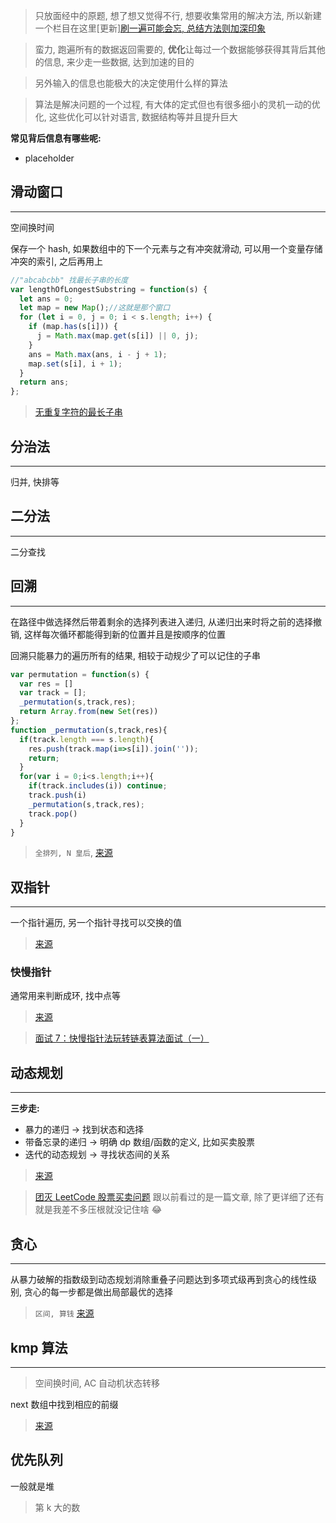 > 只放面经中的原题, 想了想又觉得不行, 想要收集常用的解决方法, 所以新建一个栏目在这里[更新][刷一遍可能会忘, 总结方法则加深印象](https://zhuanlan.zhihu.com/p/104983442)

> 蛮力, 跑遍所有的数据返回需要的, **优化**让每过一个数据能够获得其背后其他的信息, 来少走一些数据, 达到加速的目的

> 另外输入的信息也能极大的决定使用什么样的算法

> 算法是解决问题的一个过程, 有大体的定式但也有很多细小的灵机一动的优化, 这些优化可以针对语言, 数据结构等并且提升巨大

**常见背后信息有哪些呢:**

- placeholder

## 滑动窗口

---

空间换时间

保存一个 hash, 如果数组中的下一个元素与之有冲突就滑动, 可以用一个变量存储冲突的索引, 之后再用上

```JavaScript
//"abcabcbb" 找最长子串的长度
var lengthOfLongestSubstring = function(s) {
  let ans = 0;
  let map = new Map();//这就是那个窗口
  for (let i = 0, j = 0; i < s.length; i++) {
    if (map.has(s[i])) {
      j = Math.max(map.get(s[i]) || 0, j);
    }
    ans = Math.max(ans, i - j + 1);
    map.set(s[i], i + 1);
  }
  return ans;
};
```

> [无重复字符的最长子串](https://leetcode-cn.com/problems/longest-substring-without-repeating-characters/)

## 分治法

---

归并, 快排等

## 二分法

---

二分查找

## 回溯

---

在路径中做选择然后带着剩余的选择列表进入递归, 从递归出来时将之前的选择撤销, 这样每次循环都能得到新的位置并且是按顺序的位置

回溯只能暴力的遍历所有的结果, 相较于动规少了可以记住的子串

```JavaScript
var permutation = function(s) {
  var res = []
  var track = [];
  _permutation(s,track,res);
  return Array.from(new Set(res))
};
function _permutation(s,track,res){
  if(track.length === s.length){
    res.push(track.map(i=>s[i]).join(''));
    return;
  }
  for(var i = 0;i<s.length;i++){
    if(track.includes(i)) continue;
    track.push(i)
    _permutation(s,track,res);
    track.pop()
  }
}
```

> `全排列, N 皇后`, [来源](https://github.com/labuladong/fucking-algorithm/blob/70d1729ecc3a2ca13d162ca6e39f3db2602a1d23/%E7%AE%97%E6%B3%95%E6%80%9D%E7%BB%B4%E7%B3%BB%E5%88%97/%E5%9B%9E%E6%BA%AF%E7%AE%97%E6%B3%95%E8%AF%A6%E8%A7%A3%E4%BF%AE%E8%AE%A2%E7%89%88.md)

## 双指针

---

一个指针遍历, 另一个指针寻找可以交换的值

> [来源](https://linzhenglearn.github.io/2017/03/29/TwoPointer/)

### 快慢指针

通常用来判断成环, 找中点等

> [来源](https://zhuanlan.zhihu.com/p/38521018)

> [面试 7：快慢指针法玩转链表算法面试（一）](https://juejin.im/post/5b46a7c75188251a8d36d482)

## 动态规划

---

**三步走:**

- 暴力的递归 -> 找到状态和选择
- 带备忘录的递归 -> 明确 dp 数组/函数的定义, 比如买卖股票
- 迭代的动态规划 -> 寻找状态间的关系

> [来源](https://github.com/labuladong/fucking-algorithm/tree/master/%E5%8A%A8%E6%80%81%E8%A7%84%E5%88%92%E7%B3%BB%E5%88%97)

> [团灭 LeetCode 股票买卖问题](https://github.com/labuladong/fucking-algorithm/blob/master/%E5%8A%A8%E6%80%81%E8%A7%84%E5%88%92%E7%B3%BB%E5%88%97/%E5%9B%A2%E7%81%AD%E8%82%A1%E7%A5%A8%E9%97%AE%E9%A2%98.md) 跟以前看过的是一篇文章, 除了更详细了还有就是我差不多压根就没记住啥 😂

## 贪心

---

从暴力破解的指数级到动态规划消除重叠子问题达到多项式级再到贪心的线性级别, 贪心的每一步都是做出局部最优的选择

> `区间, 算钱` [来源](https://github.com/labuladong/fucking-algorithm/blob/master/%E5%8A%A8%E6%80%81%E8%A7%84%E5%88%92%E7%B3%BB%E5%88%97/%E8%B4%AA%E5%BF%83%E7%AE%97%E6%B3%95%E4%B9%8B%E5%8C%BA%E9%97%B4%E8%B0%83%E5%BA%A6%E9%97%AE%E9%A2%98.md)

## kmp 算法

---

> 空间换时间, AC 自动机状态转移

next 数组中找到相应的前缀

> [来源](https://github.com/labuladong/fucking-algorithm/blob/master/%E5%8A%A8%E6%80%81%E8%A7%84%E5%88%92%E7%B3%BB%E5%88%97/%E5%8A%A8%E6%80%81%E8%A7%84%E5%88%92%E4%B9%8BKMP%E5%AD%97%E7%AC%A6%E5%8C%B9%E9%85%8D%E7%AE%97%E6%B3%95.md)

## 优先队列

一般就是堆

> 第 k 大的数

